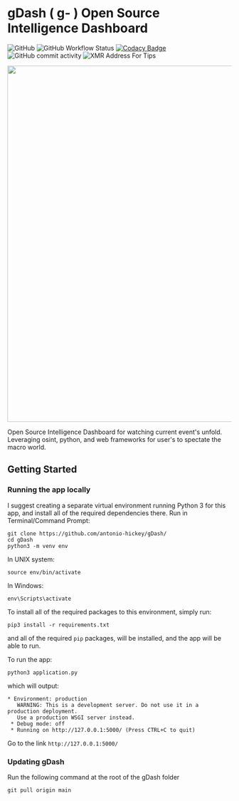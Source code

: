 # gDash ( g- ) Open Source Intelligence Dashboard
![GitHub](https://img.shields.io/github/license/antonio-hickey/gDash)
![GitHub Workflow Status](https://img.shields.io/github/workflow/status/antonio-hickey/gDash/pre-commit)
[![Codacy Badge](https://app.codacy.com/project/badge/Grade/22cde5cda31d4f62ad1c627c715574b1)](https://www.codacy.com/gh/antonio-hickey/gDash/dashboard?utm_source=github.com&amp;utm_medium=referral&amp;utm_content=antonio-hickey/gDash&amp;utm_campaign=Badge_Grade)
![GitHub commit activity](https://img.shields.io/github/commit-activity/w/antonio-hickey/gDash)
![XMR Address For Tips](https://img.shields.io/badge/Send%20Tip%20Via%20XMR-47piAitS3GiizBzZGywkyM7AEk5pnUGdYCCppXniARzoTuZ1fCSEiAYS1zPzdCdNuoC9wHVphYWJihTjyBesyEid5cojbZj-blue)



<img src="https://i.ibb.co/2szdHtP/2021-09-25-19-17.png" width="800" />

Open Source Intelligence Dashboard for watching current event's unfold. Leveraging osint, python, and web frameworks for user's to spectate the macro world.

## Getting Started

### Running the app locally
I suggest creating a separate virtual environment running Python 3 for this app, and install all of the required dependencies there. Run in Terminal/Command Prompt:
```
git clone https://github.com/antonio-hickey/gDash/
cd gDash
python3 -m venv env
```
In UNIX system:

```
source env/bin/activate
```
In Windows:

```
env\Scripts\activate
```

To install all of the required packages to this environment, simply run:

```
pip3 install -r requirements.txt
```

and all of the required `pip` packages, will be installed, and the app will be able to run.

To run the app:
```
python3 application.py
```
which will output:

```
* Environment: production
   WARNING: This is a development server. Do not use it in a production deployment.
   Use a production WSGI server instead.
 * Debug mode: off
 * Running on http://127.0.0.1:5000/ (Press CTRL+C to quit)
```

Go to the link `http://127.0.0.1:5000/`

### Updating gDash
Run the following command at the root of the gDash folder

`git pull origin main`
